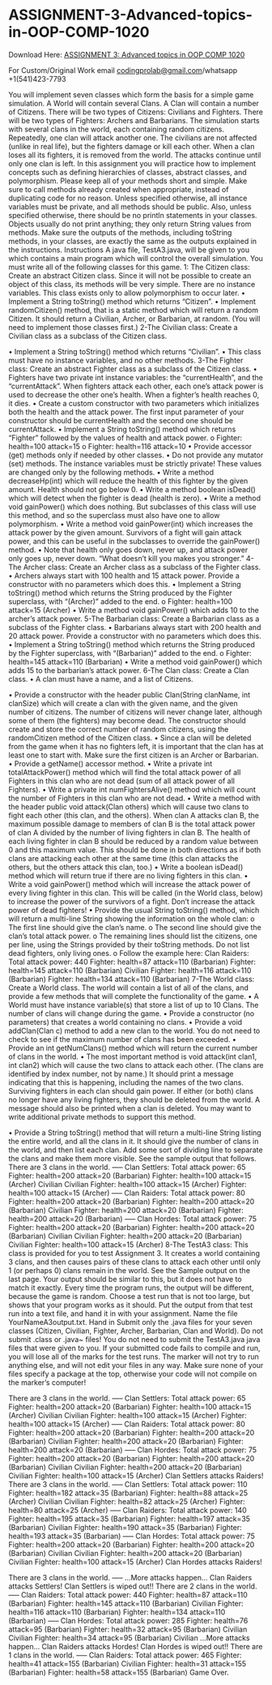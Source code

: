 # ASSIGNMENT-3-Advanced-topics-in-OOP-COMP-1020

Download Here: [ASSIGNMENT 3: Advanced topics in OOP COMP 1020](https://codingherolab.com/product/assignment-3-advanced-topics-in-oop-comp-1020/)

For Custom/Original Work email codingprolab@gmail.com/whatsapp +1(541)423-7793

You will implement seven classes which form the basis for a simple game simulation. A World will contain several Clans.
A Clan will contain a number of Citizens. There will be two types of Citizens: Civilians and Fighters. There will be two
types of Fighters: Archers and Barbarians. The simulation starts with several clans in the world, each containing random
citizens. Repeatedly, one clan will attack another one. The civilians are not affected (unlike in real life), but the fighters
damage or kill each other. When a clan loses all its fighters, it is removed from the world. The attacks continue until only
one clan is left.
In this assignment you will practice how to implement concepts such as defining hierarchies of classes, abstract classes,
and polymorphism. Please keep all of your methods short and simple. Make sure to call methods already created when
appropriate, instead of duplicating code for no reason. Unless specified otherwise, all instance variables must be
private, and all methods should be public. Also, unless specified otherwise, there should be no println statements
in your classes. Objects usually do not print anything; they only return String values from methods. Make sure the
outputs of the methods, including toString methods, in your classes, are exactly the same as the outputs explained in
the instructions.
Instructions
A java file, TestA3.java, will be given to you which contains a main program which will control the overall simulation.
You must write all of the following classes for this game.
1: The Citizen class:
Create an abstract Citizen class. Since it will not be possible to create an object of this class, its methods will be very
simple. There are no instance variables. This class exists only to allow polymorphism to occur later.
• Implement a String toString() method which returns “Citizen”.
• Implement randomCitizen() method, that is a static method which will return a random Citizen. It should return
a Civilian, Archer, or Barbarian, at random. (You will need to implement those classes first.)
2-The Civilian class:
Create a Civilian class as a subclass of the Citizen class.

• Implement a String toString() method which returns “Civilian”.
• This class must have no instance variables, and no other methods.
3-The Fighter class:
Create an abstract Fighter class as a subclass of the Citizen class.
• Fighters have two private int instance variables: the “currentHealth”, and the “currentAttack”. When fighters
attack each other, each one’s attack power is used to decrease the other one’s health. When a fighter’s health
reaches 0, it dies.
• Create a custom constructor with two parameters which initializes both the health and the attack power. The
first input parameter of your constructor should be currentHealth and the second one should be currentAttack.
• Implement a String toString() method which returns “Fighter” followed by the values of health and attack
power.
o Fighter: health=100 attack=15
o Fighter: health=116 attack=10
• Provide accessor (get) methods only if needed by other classes.
• Do not provide any mutator (set) methods. The instance variables must be strictly private! These values are
changed only by the following methods.
• Write a method decreaseHp(int) which will reduce the health of this fighter by the given amount. Health should
not go below 0.
• Write a method boolean isDead() which will detect when the fighter is dead (health is zero).
• Write a method void gainPower() which does nothing. But subclasses of this class will use this method, and so
the superclass must also have one to allow polymorphism.
• Write a method void gainPower(int) which increases the attack power by the given amount. Survivors of a fight
will gain attack power, and this can be useful in the subclasses to override the gainPower() method.
• Note that health only goes down, never up, and attack power only goes up, never down. “What doesn’t kill you
makes you stronger.”
4-The Archer class:
Create an Archer class as a subclass of the Fighter class.
• Archers always start with 100 health and 15 attack power. Provide a constructor with no parameters which
does this.
• Implement a String toString() method which returns the String produced by the Fighter superclass, with
“(Archer)” added to the end.
o Fighter: health=100 attack=15 (Archer)
• Write a method void gainPower() which adds 10 to the archer’s attack power.
5-The Barbarian class:
Create a Barbarian class as a subclass of the Fighter class.
• Barbarians always start with 200 health and 20 attack power. Provide a constructor with no parameters which
does this.
• Implement a String toString() method which returns the String produced by the Fighter superclass, with
“(Barbarian)” added to the end.
o Fighter: health=145 attack=110 (Barbarian)
• Write a method void gainPower() which adds 15 to the barbarian’s attack power.
6-The Clan class:
Create a Clan class.
• A clan must have a name, and a list of Citizens.

• Provide a constructor with the header public Clan(String clanName, int clanSize) which will create a clan with
the given name, and the given number of citizens. The number of citizens will never change later, although some
of them (the fighters) may become dead. The constructor should create and store the correct number of random
citizens, using the randomCitizen method of the Citizen class.
• Since a clan will be deleted from the game when it has no fighters left, it is important that the clan has at least
one to start with. Make sure the first citizen is an Archer or Barbarian.
• Provide a getName() accessor method.
• Write a private int totalAttackPower() method which will find the total attack power of all Fighters in this clan
who are not dead (sum of all attack power of all Fighters).
• Write a private int numFightersAlive() method which will count the number of Fighters in this clan who are not
dead.
• Write a method with the header public void attack(Clan others) which will cause two clans to fight each other
(this clan, and the others). When clan A attacks clan B, the maximum possible damage to members of clan B is
the total attack power of clan A divided by the number of living fighters in clan B. The health of each living fighter
in clan B should be reduced by a random value between 0 and this maximum value. This should be done in both
directions as if both clans are attacking each other at the same time (this clan attacks the others, but the others
attack this clan, too.)
• Write a boolean isDead() method which will return true if there are no living fighters in this clan.
• Write a void gainPower() method which will increase the attack power of every living fighter in this clan. This
will be called (in the World class, below) to increase the power of the survivors of a fight. Don’t increase the
attack power of dead fighters!
• Provide the usual String toString() method, which will return a multi-line String showing the information on the
whole clan:
o The first line should give the clan’s name.
o The second line should give the clan’s total attack power.
o The remaining lines should list the citizens, one per line, using the Strings provided by their toString
methods. Do not list dead fighters, only living ones.
o Follow the example here:
Clan Raiders:
Total attack power: 440
Fighter: health=87 attack=110 (Barbarian)
Fighter: health=145 attack=110 (Barbarian)
Civilian
Fighter: health=116 attack=110 (Barbarian)
Fighter: health=134 attack=110 (Barbarian)
7-The World class:
Create a World class. The world will contain a list of all of the clans, and provide a few methods that will complete the
functionality of the game.
• A World must have instance variable(s) that store a list of up to 10 Clans. The number of clans will change
during the game.
• Provide a constructor (no parameters) that creates a world containing no clans.
• Provide a void addClan(Clan c) method to add a new clan to the world. You do not need to check to see if the
maximum number of clans has been exceeded.
• Provide an int getNumClans() method which will return the current number of clans in the world.
• The most important method is void attack(int clan1, int clan2) which will cause the two clans to attack each
other. (The clans are identified by index number, not by name.) It should print a message indicating that this is
happening, including the names of the two clans. Surviving fighters in each clan should gain power. If either (or
both) clans no longer have any living fighters, they should be deleted from the world. A message should also
be printed when a clan is deleted. You may want to write additional private methods to support this method.

• Provide a String toString() method that will return a multi-line String listing the entire world, and all the clans
in it. It should give the number of clans in the world, and then list each clan. Add some sort of dividing line to
separate the clans and make them more visible. See the sample output that follows.
There are 3 clans in the world.
—–
Clan Settlers:
Total attack power: 65
Fighter: health=200 attack=20 (Barbarian)
Fighter: health=100 attack=15 (Archer)
Civilian
Civilian
Fighter: health=100 attack=15 (Archer)
Fighter: health=100 attack=15 (Archer)
—–
Clan Raiders:
Total attack power: 80
Fighter: health=200 attack=20 (Barbarian)
Fighter: health=200 attack=20 (Barbarian)
Civilian
Fighter: health=200 attack=20 (Barbarian)
Fighter: health=200 attack=20 (Barbarian)
—–
Clan Hordes:
Total attack power: 75
Fighter: health=200 attack=20 (Barbarian)
Fighter: health=200 attack=20 (Barbarian)
Civilian
Civilian
Fighter: health=200 attack=20 (Barbarian)
Civilian
Fighter: health=100 attack=15 (Archer)
8-The TestA3 class:
This class is provided for you to test Assignment 3. It creates a world containing 3 clans, and then causes pairs of these
clans to attack each other until only 1 (or perhaps 0) clans remain in the world.
See the Sample output on the last page. Your output should be similar to this, but it does not have to match it exactly.
Every time the program runs, the output will be different, because the game is random. Choose a test run that is not too
large, but shows that your program works as it should. Put the output from that test run into a text file, and hand it in with
your assignment. Name the file YourNameA3output.txt.
Hand in
Submit only the .java files for your seven classes (Citizen, Civilian, Fighter, Archer, Barbarian, Clan and World). Do not
submit .class or .java~ files! You do not need to submit the TestA3.java java files that were given to you. If your
submitted code fails to compile and run, you will lose all of the marks for the test runs. The marker will not try to run
anything else, and will not edit your files in any way. Make sure none of your files specify a package at the top,
otherwise your code will not compile on the marker’s computer!

There are 3 clans in the world.
—–
Clan Settlers:
Total attack power: 65
Fighter: health=200 attack=20 (Barbarian)
Fighter: health=100 attack=15 (Archer)
Civilian
Civilian
Fighter: health=100 attack=15 (Archer)
Fighter: health=100 attack=15 (Archer)
—–
Clan Raiders:
Total attack power: 80
Fighter: health=200 attack=20 (Barbarian)
Fighter: health=200 attack=20 (Barbarian)
Civilian
Fighter: health=200 attack=20 (Barbarian)
Fighter: health=200 attack=20 (Barbarian)
—–
Clan Hordes:
Total attack power: 75
Fighter: health=200 attack=20 (Barbarian)
Fighter: health=200 attack=20 (Barbarian)
Civilian
Civilian
Fighter: health=200 attack=20 (Barbarian)
Civilian
Fighter: health=100 attack=15 (Archer)
Clan Settlers attacks Raiders!
There are 3 clans in the world.
—–
Clan Settlers:
Total attack power: 110
Fighter: health=182 attack=35 (Barbarian)
Fighter: health=88 attack=25 (Archer)
Civilian
Civilian
Fighter: health=82 attack=25 (Archer)
Fighter: health=80 attack=25 (Archer)
—–
Clan Raiders:
Total attack power: 140
Fighter: health=195 attack=35 (Barbarian)
Fighter: health=197 attack=35 (Barbarian)
Civilian
Fighter: health=190 attack=35 (Barbarian)
Fighter: health=193 attack=35 (Barbarian)
—–
Clan Hordes:
Total attack power: 75
Fighter: health=200 attack=20 (Barbarian)
Fighter: health=200 attack=20 (Barbarian)
Civilian
Civilian
Fighter: health=200 attack=20 (Barbarian)
Civilian
Fighter: health=100 attack=15 (Archer)
Clan Hordes attacks Raiders!

There are 3 clans in the world.
—–
…More attacks happen…
Clan Raiders attacks Settlers!
Clan Settlers is wiped out!!
There are 2 clans in the world.
—–
Clan Raiders:
Total attack power: 440
Fighter: health=87 attack=110 (Barbarian)
Fighter: health=145 attack=110 (Barbarian)
Civilian
Fighter: health=116 attack=110 (Barbarian)
Fighter: health=134 attack=110 (Barbarian)
—–
Clan Hordes:
Total attack power: 285
Fighter: health=76 attack=95 (Barbarian)
Fighter: health=32 attack=95 (Barbarian)
Civilian
Civilian
Fighter: health=34 attack=95 (Barbarian)
Civilian
…More attacks happen…
Clan Raiders attacks Hordes!
Clan Hordes is wiped out!!
There are 1 clans in the world.
—–
Clan Raiders:
Total attack power: 465
Fighter: health=41 attack=155 (Barbarian)
Civilian
Fighter: health=31 attack=155 (Barbarian)
Fighter: health=58 attack=155 (Barbarian)
Game Over.
